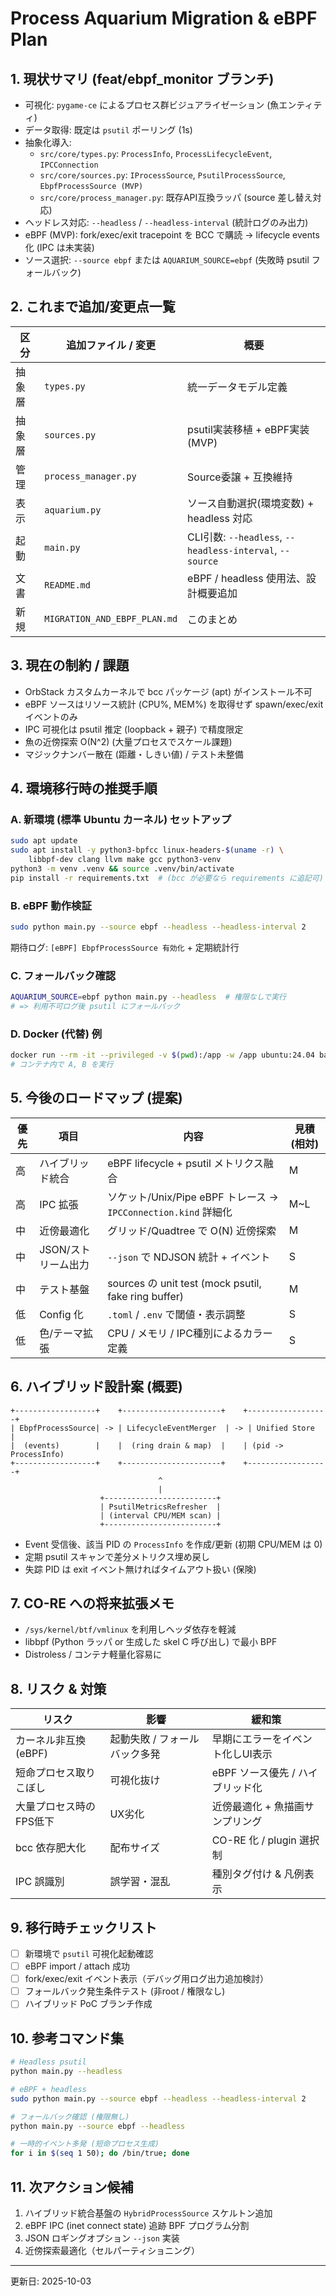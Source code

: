 # Process Aquarium Migration & eBPF Plan

## 1. 現状サマリ (feat/ebpf_monitor ブランチ)
- 可視化: `pygame-ce` によるプロセス群ビジュアライゼーション (魚エンティティ)
- データ取得: 既定は `psutil` ポーリング (1s)
- 抽象化導入:
  - `src/core/types.py`: `ProcessInfo`, `ProcessLifecycleEvent`, `IPCConnection`
  - `src/core/sources.py`: `IProcessSource`, `PsutilProcessSource`, `EbpfProcessSource (MVP)`
  - `src/core/process_manager.py`: 既存API互換ラッパ (source 差し替え対応)
- ヘッドレス対応: `--headless` / `--headless-interval` (統計ログのみ出力)
- eBPF (MVP): fork/exec/exit tracepoint を BCC で購読 → lifecycle events 化 (IPC は未実装)
- ソース選択: `--source ebpf` または `AQUARIUM_SOURCE=ebpf` (失敗時 psutil フォールバック)

## 2. これまで追加/変更点一覧
| 区分 | 追加ファイル / 変更 | 概要 |
|------|---------------------|------|
| 抽象層 | `types.py` | 統一データモデル定義 |
| 抽象層 | `sources.py` | psutil実装移植 + eBPF実装(MVP) |
| 管理 | `process_manager.py` | Source委譲 + 互換維持 |
| 表示 | `aquarium.py` | ソース自動選択(環境変数) + headless 対応 |
| 起動 | `main.py` | CLI引数: `--headless`, `--headless-interval`, `--source` |
| 文書 | `README.md` | eBPF / headless 使用法、設計概要追加 |
| 新規 | `MIGRATION_AND_EBPF_PLAN.md` | このまとめ |

## 3. 現在の制約 / 課題
- OrbStack カスタムカーネルで bcc パッケージ (apt) がインストール不可
- eBPF ソースはリソース統計 (CPU%, MEM%) を取得せず spawn/exec/exit イベントのみ
- IPC 可視化は psutil 推定 (loopback + 親子) で精度限定
- 魚の近傍探索 O(N^2) (大量プロセスでスケール課題)
- マジックナンバー散在 (距離・しきい値) / テスト未整備

## 4. 環境移行時の推奨手順
### A. 新環境 (標準 Ubuntu カーネル) セットアップ
```bash
sudo apt update
sudo apt install -y python3-bpfcc linux-headers-$(uname -r) \
    libbpf-dev clang llvm make gcc python3-venv
python3 -m venv .venv && source .venv/bin/activate
pip install -r requirements.txt  # (bcc が必要なら requirements に追記可)
```

### B. eBPF 動作検証
```bash
sudo python main.py --source ebpf --headless --headless-interval 2
```
期待ログ: `[eBPF] EbpfProcessSource 有効化` + 定期統計行

### C. フォールバック確認
```bash
AQUARIUM_SOURCE=ebpf python main.py --headless  # 権限なしで実行
# => 利用不可ログ後 psutil にフォールバック
```

### D. Docker (代替) 例
```bash
docker run --rm -it --privileged -v $(pwd):/app -w /app ubuntu:24.04 bash
# コンテナ内で A, B を実行
```

## 5. 今後のロードマップ (提案)
| 優先 | 項目 | 内容 | 見積(相対) |
|------|------|------|------------|
| 高 | ハイブリッド統合 | eBPF lifecycle + psutil メトリクス融合 | M |
| 高 | IPC 拡張 | ソケット/Unix/Pipe eBPF トレース → `IPCConnection.kind` 詳細化 | M~L |
| 中 | 近傍最適化 | グリッド/Quadtree で O(N) 近傍探索 | M |
| 中 | JSON/ストリーム出力 | `--json` で NDJSON 統計 + イベント | S |
| 中 | テスト基盤 | sources の unit test (mock psutil, fake ring buffer) | M |
| 低 | Config 化 | `.toml` / `.env` で閾値・表示調整 | S |
| 低 | 色/テーマ拡張 | CPU / メモリ / IPC種別によるカラー定義 | S |

## 6. ハイブリッド設計案 (概要)
```
+------------------+    +----------------------+    +------------------+
| EbpfProcessSource| -> | LifecycleEventMerger  | -> | Unified Store     |
|  (events)        |    |  (ring drain & map)  |    | (pid -> ProcessInfo)
+------------------+    +----------------------+    +------------------+
                                 ^
                                 |
                    +-------------------------+
                    | PsutilMetricsRefresher  |
                    | (interval CPU/MEM scan) |
                    +-------------------------+
```
- Event 受信後、該当 PID の `ProcessInfo` を作成/更新 (初期 CPU/MEM は 0)
- 定期 psutil スキャンで差分メトリクス埋め戻し
- 失踪 PID は exit イベント無ければタイムアウト扱い (保険)

## 7. CO-RE への将来拡張メモ
- `/sys/kernel/btf/vmlinux` を利用しヘッダ依存を軽減
- libbpf (Python ラッパ or 生成した skel C 呼び出し) で最小 BPF
- Distroless / コンテナ軽量化容易に

## 8. リスク & 対策
| リスク | 影響 | 緩和策 |
|--------|------|--------|
| カーネル非互換 (eBPF) | 起動失敗 / フォールバック多発 | 早期にエラーをイベント化しUI表示 |
| 短命プロセス取りこぼし | 可視化抜け | eBPF ソース優先 / ハイブリッド化 | 
| 大量プロセス時のFPS低下 | UX劣化 | 近傍最適化 + 魚描画サンプリング |
| bcc 依存肥大化 | 配布サイズ | CO-RE 化 / plugin 選択制 |
| IPC 誤識別 | 誤学習・混乱 | 種別タグ付け & 凡例表示 |

## 9. 移行時チェックリスト
- [ ] 新環境で `psutil` 可視化起動確認
- [ ] eBPF import / attach 成功
- [ ] fork/exec/exit イベント表示（デバッグ用ログ出力追加検討）
- [ ] フォールバック発生条件テスト (非root / 権限なし)
- [ ] ハイブリッド PoC ブランチ作成

## 10. 参考コマンド集
```bash
# Headless psutil
python main.py --headless

# eBPF + headless
sudo python main.py --source ebpf --headless --headless-interval 2

# フォールバック確認 (権限無し)
python main.py --source ebpf --headless

# 一時的イベント多発 (短命プロセス生成)
for i in $(seq 1 50); do /bin/true; done
```

## 11. 次アクション候補
1. ハイブリッド統合基盤の `HybridProcessSource` スケルトン追加
2. eBPF IPC (inet connect state) 追跡 BPF プログラム分割
3. JSON ロギングオプション `--json` 実装
4. 近傍探索最適化（セルパーティショニング）

---
更新日: 2025-10-03
